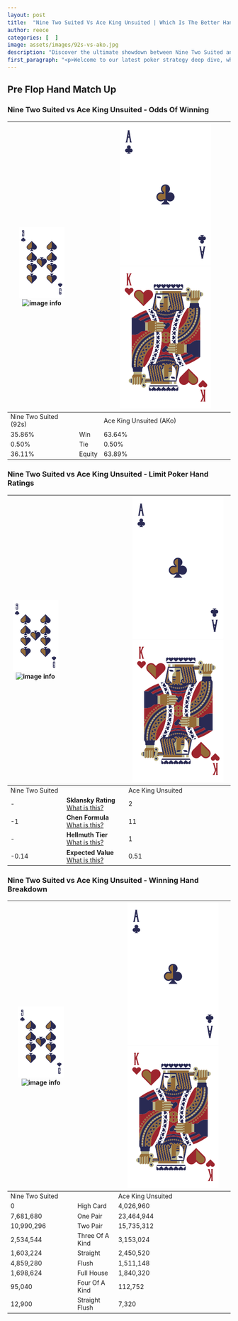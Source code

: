 ```yaml
---
layout: post
title:  "Nine Two Suited Vs Ace King Unsuited | Which Is The Better Hand In Poker? A Complete Guide"
author: reece
categories: [  ]
image: assets/images/92s-vs-ako.jpg
description: "Discover the ultimate showdown between Nine Two Suited and Ace King Unsuited in poker! Uncover the odds, strategies, and scenarios where one hand triumphs over the other. Get ready to up your poker game with this thrilling analysis."
first_paragraph: "<p>Welcome to our latest poker strategy deep dive, where we're pitting two distinct hands against each other in a high-stakes showdown: Nine Two Suited vs Ace King Unsuited.</p><p>In the dynamic world of poker, every decision counts, and knowing which hand holds the upper hand is key to your success at the table.</p><p>In this article, we'll dissect these two hands, explore the scenarios where one dominates the other, and equip you with the knowledge to make strategic choices that can tip the odds in your favor.</p><p>Get ready to unravel the intriguing dynamics of these poker hands and elevate your game to new heights.</p>"
---
```




[comment]: # (sp0)

## Pre Flop Hand Match Up

<div class="table hand-ratings" markdown="1"> 



### Nine Two Suited vs Ace King Unsuited - Odds Of Winning


    
| ![image info](assets/images/hand1/9.png) ![image info](assets/images/hand1/2s.png) |  | ![image info](assets/images/hand2/A.png) ![image info](assets/images/hand2/Ko.png) |
| -------- | -------- | -------- |
| Nine Two Suited (92s) |  | Ace King Unsuited (AKo) |
| 35.86% | Win | 63.64% |
| 0.50% | Tie | 0.50% |
| 36.11% | Equity | 63.89% |




[comment]: # (sp1)



### Nine Two Suited vs Ace King Unsuited - Limit Poker Hand Ratings


    
| ![image info](assets/images/hand1/9.png) ![image info](assets/images/hand1/2s.png) |  | ![image info](assets/images/hand2/A.png) ![image info](assets/images/hand2/Ko.png) |
| -------- | -------- | -------- |
| Nine Two Suited |  | Ace King Unsuited |
| - | **Sklansky Rating** [What is this?](/sklansky-rating-explained) | 2 |
| -1 | **Chen Formula** [What is this?](/chen-formula-explained) | 11 |
| - | **Hellmuth Tier** [What is this?](/Hellmuth-tier-explained) | 1 |
| -0.14 | **Expected Value** [What is this?](/expected-value-explained) | 0.51 |




[comment]: # (sp2)



### Nine Two Suited vs Ace King Unsuited - Winning Hand Breakdown


    
| ![image info](assets/images/hand1/9.png) ![image info](assets/images/hand1/2s.png) |  | ![image info](assets/images/hand2/A.png) ![image info](assets/images/hand2/Ko.png) |
| -------- | -------- | -------- |
| Nine Two Suited |  | Ace King Unsuited |
| 0 | High Card | 4,026,960 |
| 7,681,680 | One Pair | 23,464,944 |
| 10,990,296 | Two Pair | 15,735,312 |
| 2,534,544 | Three Of A Kind | 3,153,024 |
| 1,603,224 | Straight | 2,450,520 |
| 4,859,280 | Flush | 1,511,148 |
| 1,698,624 | Full House | 1,840,320 |
| 95,040 | Four Of A Kind | 112,752 |
| 12,900 | Straight Flush | 7,320 |




[comment]: # (sp3)



</div>

[comment]: # (sp4)



[comment]: # (sp5)

